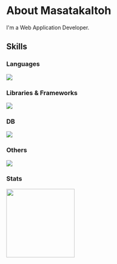 <h1>About MasatakaItoh</h1>

<p>I'm a Web Application Developer.</p>

<h2>Skills</h2>

<div align="left">
  <h3>Languages</h3>
  <div><img src="https://skillicons.dev/icons?i=html,css,sass,js,ts,nodejs,php" /></div>

  <h3>Libraries & Frameworks</h3>
  <div><img src="https://skillicons.dev/icons?i=react,nextjs,vue,astro,tailwind,emotion,express,nestjs,laravel" /></div>
  
  <h3>DB</h3>
  <div><img src="https://skillicons.dev/icons?i=graphql,apollo,postgres,mongodb,prisma,postman" /></div>
  
  <h3>Others</h3>
  <div><img src="https://skillicons.dev/icons?i=vite,vitest,jest,cloudflare,supabase,firebase,gcp,aws,vercel,docker,githubactions,idea,figma" /></div>
    
  <h3>Stats</h3>
  <img src="https://github-readme-stats.vercel.app/api/top-langs/?username=MasatakaItoh&theme=dark" height="180" />
</div>
